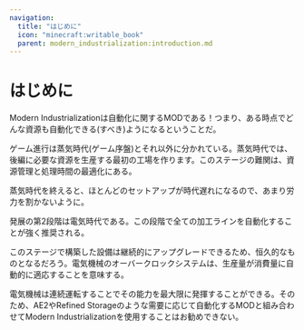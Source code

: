 ```yaml
---
navigation:
  title: "はじめに"
  icon: "minecraft:writable_book"
  parent: modern_industrialization:introduction.md
---
```


# はじめに

Modern Industrializationは自動化に関するMODである！つまり、ある時点でどんな資源も自動化できる(すべき)ようになるということだ。

ゲーム進行は蒸気時代(ゲーム序盤)とそれ以外に分かれている。蒸気時代では、後編に必要な資源を生産する最初の工場を作ります。このステージの難関は、資源管理と処理時間の最適化にある。

蒸気時代を終えると、ほとんどのセットアップが時代遅れになるので、あまり労力を割かないように。

発展の第2段階は電気時代である。この段階で全ての加工ラインを自動化することが強く推奨される。

このステージで構築した設備は継続的にアップグレードできるため、恒久的なものとなるだろう。電気機械のオーバークロックシステムは、生産量が消費量に自動的に適応することを意味する。

電気機械は連続運転することでその能力を最大限に発揮することができる。そのため、AE2やRefined Storageのような需要に応じて自動化するMODと組み合わせてModern Industrializationを使用することはお勧めできない。

